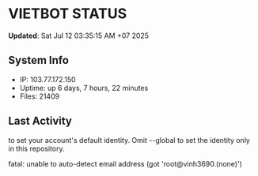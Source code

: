 # VIETBOT STATUS
**Updated**: Sat Jul 12 03:35:15 AM +07 2025

## System Info
- IP: 103.77.172.150
- Uptime: up 6 days, 7 hours, 22 minutes
- Files: 21409

## Last Activity

to set your account's default identity.
Omit --global to set the identity only in this repository.

fatal: unable to auto-detect email address (got 'root@vinh3690.(none)')
